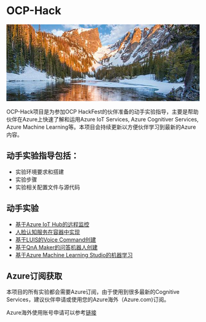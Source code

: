 # OCP-Hack

<img width="2000" height="200" src="./Images/banner.jpg"/>

OCP-Hack项目是为参加OCP HackFest的伙伴准备的动手实验指导，主要是帮助伙伴在Azure上快速了解和运用Azure IoT Services, Azure Cognitiver Services, Azure Machine Learning等。本项目会持续更新以方便伙伴学习到最新的Azure内容。

## 动手实验指导包括：
* 实验环境要求和搭建
* 实验步骤
* 实验相关配置文件与源代码

## 动手实验
- [基于Azure IoT Hub的远程监控](./Azure_IoT_Hub/README.md)
- [人脸认知服务在容器中实现](./Cognitive_Service_Face_on_Container/README.md)
- [基于LUIS的Voice Command创建](./Azure_LUIS/README.md)
- [基于QnA Maker的问答机器人创建](./Azure_QnAMaker/README.md)
- [基于Azure Machine Learning Studio的机器学习](./Azure_Machine_Learning_Studio/README.md)

## Azure订阅获取
本项目的所有实验都会需要Azure订阅，由于使用到很多最新的Cognitive Services，建议伙伴申请或使用您的Azure海外（Azure.com)订阅。

Azure海外使用账号申请可以参考[链接](http://www.cnblogs.com/meowmeow/p/7773226.html?from=groupmessage&isappinstalled=0)
